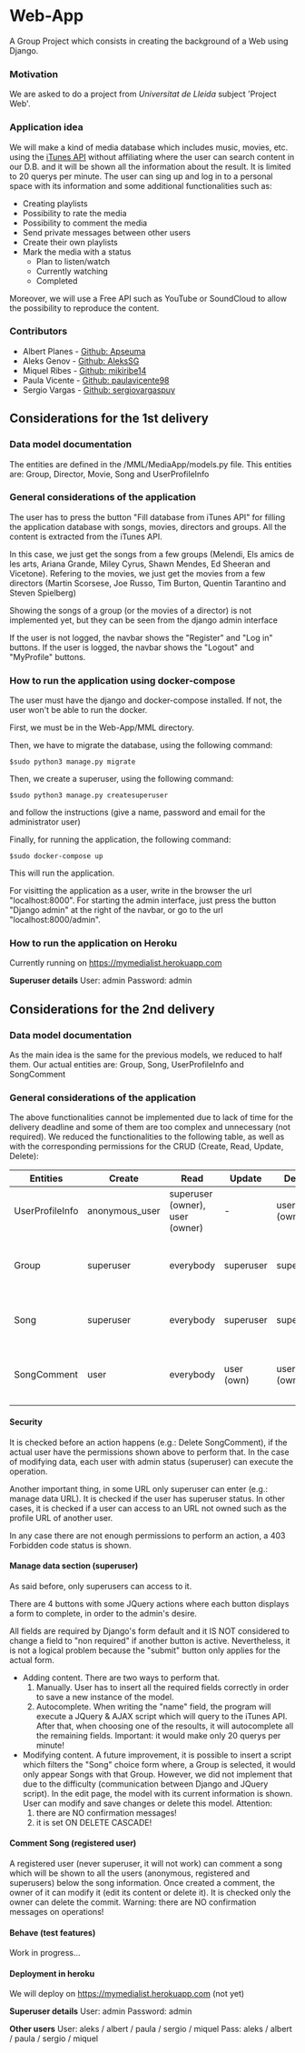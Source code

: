 # Web-App

A Group Project which consists in creating the background of a Web using Django.

### Motivation

We are asked to do a project from _Universitat de Lleida_ subject 'Project Web'.

### Application idea

We will make a kind of media database which includes music, movies, etc. using the [iTunes API](https://affiliate.itunes.apple.com/resources/documentation/itunes-store-web-service-search-api/) without affiliating where the user can search content in our D.B. and it will be shown all the information about the result. It is limited to 20 querys per minute.
The user can sing up and log in to a personal space with its information and some additional functionalities such as:

* Creating playlists
* Possibility to rate the media
* Possibility to comment the media
* Send private messages between other users
* Create their own playlists
* Mark the media with a status
    * Plan to listen/watch
    * Currently watching
    * Completed

Moreover, we will use a Free API such as YouTube or SoundCloud to allow the possibility to reproduce the content.

### Contributors
* Albert Planes - [Github: Apseuma](http://github.com/Apseuma)
* Aleks Genov - [Github: AleksSG](http://github.com/AleksSG)
* Miquel Ribes - [Github: mikiribe14](http://github.com/mikiribe14)
* Paula Vicente - [Github: paulavicente98](http://github.com/paulavicente98)
* Sergio Vargas - [Github: sergiovargaspuy](http://github.com/sergiovargaspuy)

## Considerations for the 1st delivery

### Data model documentation
The entities are defined in the /MML/MediaApp/models.py file.
This entities are: Group, Director, Movie, Song and UserProfileInfo

### General considerations of the application

The user has to press the button "Fill database from iTunes API" for filling the application database with songs, movies, directors and groups. All the content is extracted from the iTunes API.

In this case, we just get the songs from a few groups (Melendi, Els amics de les arts, Ariana Grande, Miley Cyrus, Shawn Mendes, Ed Sheeran and Vicetone). Refering to the movies, we just get the movies from a few directors (Martin Scorsese, Joe Russo, Tim Burton, Quentin Tarantino  and Steven Spielberg)

Showing the songs of a group (or the movies of a director) is not implemented yet, but they can be seen from the django admin interface

If the user is not logged, the navbar shows the "Register" and "Log in" buttons. If the user is logged, the navbar shows the "Logout" and "MyProfile" buttons.

### How to run the application using docker-compose

The user must have the django and docker-compose installed. If not, the user won't be able to run the docker.

First, we must be in the Web-App/MML directory.

Then, we have to migrate the database, using the following command:

  `$sudo python3 manage.py migrate`

Then, we create a superuser, using the following command:

  `$sudo python3 manage.py createsuperuser`

and follow the instructions (give a name, password and email for the administrator user)


Finally, for running the application, the following command:

  `$sudo docker-compose up`

This will run the application.

For visitting the application as a user, write in the browser the url "localhost:8000".
For starting the admin interface, just press the button "Django admin" at the right of the navbar, or go to the url "localhost:8000/admin".

### How to run the application on Heroku
Currently running on https://mymedialist.herokuapp.com

**Superuser details**
User: admin
Password: admin

## Considerations for the 2nd delivery

### Data model documentation
As the main idea is the same for the previous models, we reduced to half them.
Our actual entities are: Group, Song, UserProfileInfo and SongComment

### General considerations of the application

The above functionalities cannot be implemented due to lack of time for the delivery deadline and some of them are too complex and unnecessary (not required).
We reduced the functionalities to the following table, as well as with the corresponding permissions for the CRUD (Create, Read, Update, Delete):

   Entities | Create | Read | Update | Delete | Expanation
------------|--------|------|--------|--------|--------------
UserProfileInfo | anonymous_user | superuser (owner), user (owner) | - | user (owner) | Register and access to your profile
Group | superuser | everybody | superuser | superuser | The artist of a song. Only admin can modify data
Song | superuser | everybody | superuser | superuser | The songs. Only admin can modify data
SongComment | user | everybody | user (own) | user (own) | Comment the songs. Admin cannot comment

#### Security
It is checked before an action happens (e.g.: Delete SongComment), if the actual user have the permissions shown above to perform that. In the case of modifying data, each user with admin status (superuser) can execute the operation.

Another important thing, in some URL only superuser can enter (e.g.: manage data URL). It is checked if the user has superuser status.
In other cases, it is checked if a user can access to an URL not owned such as the profile URL of another user.

In any case there are not enough permissions to perform an action, a 403 Forbidden code status is shown.

#### Manage data section (superuser)
As said before, only superusers can access to it.

There are 4 buttons with some JQuery actions where each button displays a form to complete, in order to the admin's desire.

All fields are required by Django's form default and it IS NOT considered to change a field to "non required" if another button is active.
Nevertheless, it is not a logical problem because the "submit" button only applies for the actual form.

- Adding content. There are two ways to perform that.
    1. Manually. User has to insert all the required fields correctly in order to save a new instance of the model.
    2. Autocomplete. When writing the "name" field, the program will execute a JQuery & AJAX script which will query to the iTunes API. After that, when choosing one of the resoults, it will autocomplete all the remaining fields. Important: it would make only 20 querys per minute!
- Modifying content. A future improvement, it is possible to insert a script which filters the "Song" choice form where, a Group is selected, it would only appear Songs with that Group. However, we did not implement that due to the difficulty (communication between Django and JQuery script). In the edit page, the model with its current information is shown. User can modify and save changes or delete this model. Attention:
    1. there are NO confirmation messages!
    2. it is set ON DELETE CASCADE!

#### Comment Song (registered user)
A registered user (never superuser, it will not work) can comment a song which will be shown to all the users (anonymous, registered and superusers) below the song information. Once created a comment, the owner of it can modify it (edit its content or delete it). It is checked only the owner can delete the commit. Warning: there are NO confirmation messages on operations!

#### Behave (test features)
Work in progress...

#### Deployment in heroku
We will deploy on https://mymedialist.herokuapp.com (not yet)

**Superuser details**
User: admin
Password: admin

**Other users**
User: aleks / albert / paula / sergio / miquel
Pass: aleks / albert / paula / sergio / miquel
